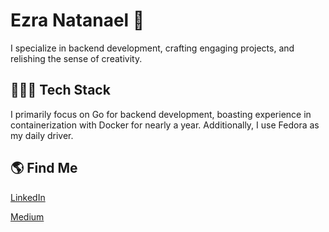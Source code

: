 # Ezra Natanael 👋

I specialize in backend development, crafting engaging projects, and relishing the sense of creativity.

## 👨🏻‍💻 Tech Stack

I primarily focus on Go for backend development, boasting experience in containerization with Docker for nearly a year. Additionally, I use Fedora as my daily driver.

## 🌎 Find Me

[LinkedIn](https://www.linkedin.com/in/ezrantn/)

[Medium](https://medium.com/@ezrantn)
